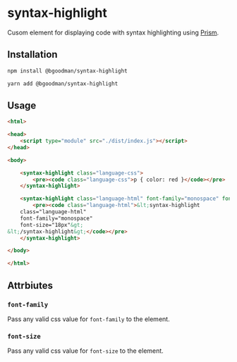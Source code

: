 # syntax-highlight

Cusom element for displaying code with syntax highlighting using [Prism](https://prismjs.com/).

## Installation

```bash
npm install @bgoodman/syntax-highlight

yarn add @bgoodman/syntax-highlight
```

## Usage

```html
<html>

<head>
    <script type="module" src="./dist/index.js"></script>
</head>

<body>

    <syntax-highlight class="language-css">
        <pre><code class="language-css">p { color: red }</code></pre>
    </syntax-highlight>

    <syntax-highlight class="language-html" font-family="monospace" font-size="18px">
        <pre><code class="language-html">&lt;syntax-highlight
    class="language-html"
    font-family="monospace"
    font-size="18px"&gt;
&lt;/syntax-highlight&gt;</code></pre>
    </syntax-highlight>

</body>

</html>
```

## Attrbiutes

### `font-family`

Pass any valid css value for `font-family` to the element.

### `font-size`

Pass any valid css value for `font-size` to the element.

